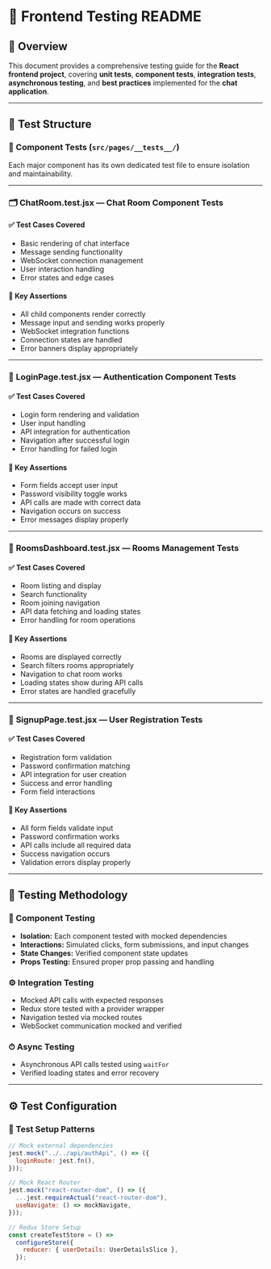 # 🧪 Frontend Testing README

## 📘 Overview
This document provides a comprehensive testing guide for the **React frontend project**, covering **unit tests**, **component tests**, **integration tests**, **asynchronous testing**, and **best practices** implemented for the **chat application**.

---

## 🧱 Test Structure

### 🧩 Component Tests (`src/pages/__tests__/`)
Each major component has its own dedicated test file to ensure isolation and maintainability.

---

### 🗂 **ChatRoom.test.jsx — Chat Room Component Tests**

#### ✅ Test Cases Covered
- Basic rendering of chat interface  
- Message sending functionality  
- WebSocket connection management  
- User interaction handling  
- Error states and edge cases  

#### 🧩 Key Assertions
- All child components render correctly  
- Message input and sending works properly  
- WebSocket integration functions  
- Connection states are handled  
- Error banners display appropriately  

---

### 🔐 **LoginPage.test.jsx — Authentication Component Tests**

#### ✅ Test Cases Covered
- Login form rendering and validation  
- User input handling  
- API integration for authentication  
- Navigation after successful login  
- Error handling for failed login  

#### 🧩 Key Assertions
- Form fields accept user input  
- Password visibility toggle works  
- API calls are made with correct data  
- Navigation occurs on success  
- Error messages display properly  

---

### 💬 **RoomsDashboard.test.jsx — Rooms Management Tests**

#### ✅ Test Cases Covered
- Room listing and display  
- Search functionality  
- Room joining navigation  
- API data fetching and loading states  
- Error handling for room operations  

#### 🧩 Key Assertions
- Rooms are displayed correctly  
- Search filters rooms appropriately  
- Navigation to chat room works  
- Loading states show during API calls  
- Error states are handled gracefully  

---

### 📝 **SignupPage.test.jsx — User Registration Tests**

#### ✅ Test Cases Covered
- Registration form validation  
- Password confirmation matching  
- API integration for user creation  
- Success and error handling  
- Form field interactions  

#### 🧩 Key Assertions
- All form fields validate input  
- Password confirmation works  
- API calls include all required data  
- Success navigation occurs  
- Validation errors display properly  

---

## 🧩 Testing Methodology

### 🧱 Component Testing
- **Isolation:** Each component tested with mocked dependencies  
- **Interactions:** Simulated clicks, form submissions, and input changes  
- **State Changes:** Verified component state updates  
- **Props Testing:** Ensured proper prop passing and handling  

### ⚙️ Integration Testing
- Mocked API calls with expected responses  
- Redux store tested with a provider wrapper  
- Navigation tested via mocked routes  
- WebSocket communication mocked and verified  

### ⏱ Async Testing
- Asynchronous API calls tested using `waitFor`  
- Verified loading states and error recovery  

---

## ⚙️ Test Configuration

### 🔧 Test Setup Patterns
```js
// Mock external dependencies
jest.mock("../../api/authApi", () => ({
  loginRoute: jest.fn(),
}));

// Mock React Router
jest.mock("react-router-dom", () => ({
  ...jest.requireActual("react-router-dom"),
  useNavigate: () => mockNavigate,
}));

// Redux Store Setup
const createTestStore = () =>
  configureStore({
    reducer: { userDetails: UserDetailsSlice },
  });
